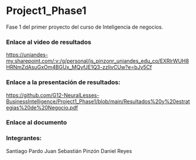 # Project1_Phase1
Fase 1 del primer proyecto del curso de Inteligencia de negocios.

### Enlace al video de resultados
https://uniandes-my.sharepoint.com/:v:/g/personal/js_pinzonr_uniandes_edu_co/EXRlrWUH8HRNmZdAsuGxOm4BGUx_MQyfJE1Q3-zzIivCUw?e=bJv5Cf

### Enlace a la presentación de resultados:
https://github.com/G12-NeuralLesses-BusinessIntelligence/Project1_Phase1/blob/main/Resultados%20y%20estrategias%20de%20Negocio.pdf

### Enlace al documento 


### Integrantes: 
Santiago Pardo
Juan Sebastián Pinzón
Daniel Reyes
